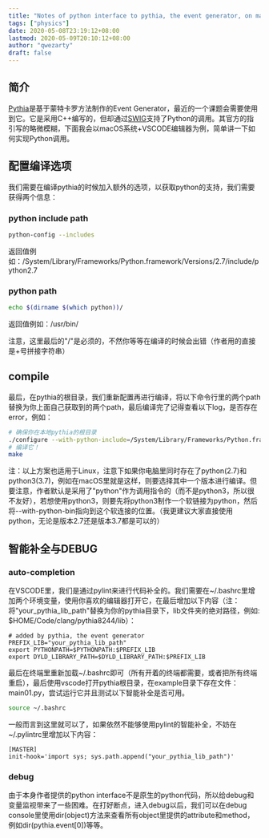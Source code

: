 ```yaml
---
title: "Notes of python interface to pythia, the event generator, on macOS"
tags: ["physics"]
date: 2020-05-08T23:19:12+08:00
lastmod: 2020-05-09T20:10:12+08:00
author: "qwezarty"
draft: false
---
```


## 简介

[Pythia](http://home.thep.lu.se/Pythia/)是基于蒙特卡罗方法制作的Event Generator，最近的一个课题会需要使用到它。它是采用C++编写的，但却通过[SWIG](http://www.swig.org)支持了Python的调用。其官方的指引写的略微模糊，下面我会以macOS系统+VSCODE编辑器为例，简单讲一下如何实现Python调用。

## 配置编译选项 

我们需要在编译pythia的时候加入额外的选项，以获取python的支持，我们需要获得两个信息：

### python include path

```bash
python-config --includes
```

返回值例如：/System/Library/Frameworks/Python.framework/Versions/2.7/include/python2.7

### python path

```bash
echo $(dirname $(which python))/
```

返回值例如：/usr/bin/

注意，这里最后的"/"是必须的，不然你等等在编译的时候会出错（作者用的直接是+号拼接字符串）

## compile

最后，在pythia的根目录，我们重新配置再进行编译，将以下命令行里的两个path替换为你上面自己获取到的两个path，最后编译完了记得查看以下log，是否存在error，例如：

```bash
# 确保你在本地pythia的根目录
./configure --with-python-include=/System/Library/Frameworks/Python.framework/Versions/2.7/include/python2.7 --with-python-bin=/usr/bin/
# 编译它！
make
```

注：以上方案也适用于Linux，注意下如果你电脑里同时存在了python(2.7)和python3(3.7)，例如在macOS里就是这样，则要选择其中一个版本进行编译。但要注意，作者默认是采用了"python"作为调用指令的（而不是python3，所以很不友好），若想使用python3，则要先将python3制作一个软链接为python，然后将--with-python-bin指向到这个软连接的位置。（我更建议大家直接使用python，无论是版本2.7还是版本3.7都是可以的）

## 智能补全与DEBUG

### auto-completion

在VSCODE里，我们是通过pylint来进行代码补全的。我们需要在~/.bashrc里增加两个环境变量，使用你喜欢的编辑器打开它，在最后增加以下内容（注：将"your_pythia_lib_path"替换为你的pythia目录下，lib文件夹的绝对路径，例如: $HOME/Code/clang/pythia8244/lib）：

```
# added by pythia, the event generator
PREFIX_LIB="your_pythia_lib_path"
export PYTHONPATH=$PYTHONPATH:$PREFIX_LIB
export DYLD_LIBRARY_PATH=$DYLD_LIBRARY_PATH:$PREFIX_LIB
```

最后在终端里重新加载~/.bashrc即可（所有开着的终端都需要，或者把所有终端重启），最后使用vscode打开pythia根目录，在example目录下存在文件：main01.py，尝试运行它并且测试以下智能补全是否可用。

```bash
source ~/.bashrc
```

一般而言到这里就可以了，如果依然不能够使用pylint的智能补全，不妨在~/.pylintrc里增加以下内容：
```
[MASTER]
init-hook='import sys; sys.path.append("your_pythia_lib_path")'
```

### debug

由于本身作者提供的python interface不是原生的python代码，所以给debug和变量监视带来了一些困难。在打好断点，进入debug以后，我们可以在debug console里使用dir(object)方法来查看所有object里提供的attribute和method，例如dir(pythia.event[0])等等。

